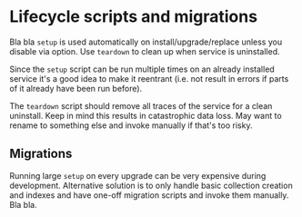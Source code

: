 # Lifecycle scripts and migrations

Bla bla `setup` is used automatically on install/upgrade/replace unless you disable via option. Use `teardown` to clean up when service is uninstalled.

Since the `setup` script can be run multiple times on an already installed service it's a good idea to make it reentrant (i.e. not result in errors if parts of it already have been run before).

The `teardown` script should remove all traces of the service for a clean uninstall. Keep in mind this results in catastrophic data loss. May want to rename to something else and invoke manually if that's too risky.

## Migrations

Running large `setup` on every upgrade can be very expensive during development. Alternative solution is to only handle basic collection creation and indexes and have one-off migration scripts and invoke them manually. Bla bla.

